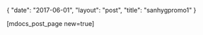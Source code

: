 {
   "date": "2017-06-01",
   "layout": "post",
   "title": "sanhygpromo1"
}

[mdocs_post_page new=true]